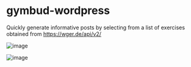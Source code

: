 # gymbud-wordpress
Quickly generate informative posts by selecting from a list of exercises obtained from https://wger.de/api/v2/ 

![image](https://user-images.githubusercontent.com/66415822/125822030-cb5d8be7-bdb2-41a5-9c9d-3bbf2f0be630.png)

![image](https://user-images.githubusercontent.com/66415822/125822068-4cd95179-2a06-45dc-b457-441a1bd740b6.png)
